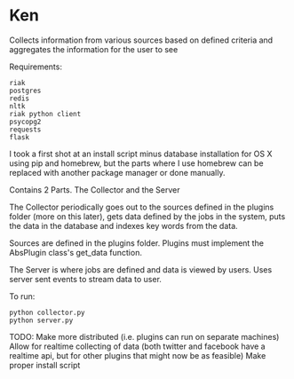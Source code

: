 Ken
===========

Collects information from various sources based on defined criteria and aggregates the information for the user to see

Requirements:

	riak
	postgres
	redis
	nltk
	riak python client
	psycopg2
	requests
	flask

I took a first shot at an install script minus database installation for OS X using pip and homebrew, but the parts where I use homebrew can be replaced with another package manager or done manually.


Contains 2 Parts. The Collector and the Server


The Collector periodically goes out to the sources defined in the plugins folder (more on this later), gets data defined by the jobs in the system, puts the data in the database and indexes key words from the data.

Sources are defined in the plugins folder. Plugins must implement the AbsPlugin class's get_data function.

The Server is where jobs are defined and data is viewed by users. Uses server sent events to stream data to user.

To run:

	python collector.py
	python server.py

TODO:
    Make more distributed (i.e. plugins can run on separate machines)
    Allow for realtime collecting of data (both twitter and facebook have a realtime api, but for other plugins that might now be as feasible)
    Make proper install script

